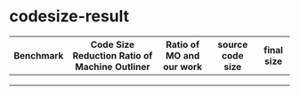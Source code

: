 # codesize-result
| Benchmark | Code Size Reduction Ratio of Machine Outliner | Ratio of MO and our work | source code size | final size |
| --------- | --------------------------------------------- | ------------------------ | ---------------- | ---------- |
|           |                                               |                          |                  |            |
|           |                                               |                          |                  |            |
|           |                                               |                          |                  |            |

